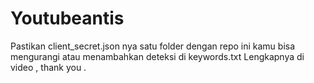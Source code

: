 # Youtubeantis
Pastikan client_secret.json nya satu folder dengan repo ini 
kamu bisa mengurangi atau menambahkan deteksi di keywords.txt 
Lengkapnya di video , thank you .
